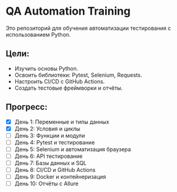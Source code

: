 # QA Automation Training

Это репозиторий для обучения автоматизации тестирования с использованием Python.

## Цели:
- Изучить основы Python.
- Освоить библиотеки: Pytest, Selenium, Requests.
- Настроить CI/CD с GitHub Actions.
- Создать тестовые фреймворки и отчёты.

## Прогресс:
- [x] День 1: Переменные и типы данных
- [x] День 2: Условия и циклы
- [ ] День 3: Функции и модули
- [ ] День 4: Pytest и тестирование
- [ ] День 5: Selenium и автоматизация браузера
- [ ] День 6: API тестирование
- [ ] День 7: Базы данных и SQL
- [ ] День 8: CI/CD и GitHub Actions
- [ ] День 9: Docker и контейнеризация
- [ ] День 10: Отчёты с Allure
